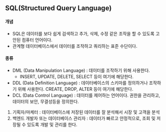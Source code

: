 ## SQL(Structured Query Language) 

#### 개념

- SQL은 데이터를 보다 쉽게 검색하고 추가, 삭제, 수정 같은 조작을 할 수 있도록 고안된 컴퓨터 언어이다.
- 관계형 데이터베이스에서 데이터를 조작하고 쿼리하는 표준 수단이다.

#### 종류

- DML (Data Manipulation Language) : 데이터를 조작하기 위해 사용한다.
  - INSERT, UPDATE, DELETE, SELECT 등이 여기에 해당한다.
- DDL (Data Definition Language) : 데이터베이스의 스키마를 정의하거나 조작하기 위해 사용한다. CREATE, DROP, ALTER 등이 여기에 해당한다.
- DCL (Data Control Language) : 데이터를 제어하는 언어이다. 권한을 관리하고, 데이터의 보안, 무결성등을 정의한다. 

1. 기획자/마케터 : 데이터베이스에 저장된 데이터를 잘 분석해서 시장 및 고객을 분석
2. 백엔드 개발자 또는 데이터베이스 관리자 : 데이터가 빠르고 안정적으로, 조회 및 저장될 수 있도록 개발 및 관리를 한다.

